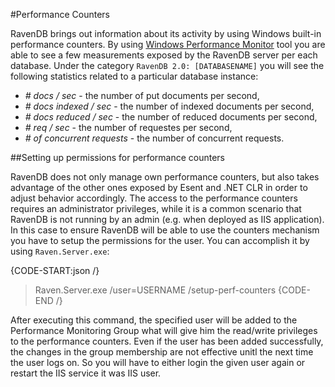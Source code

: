 ﻿#Performance Counters

RavenDB brings out information about its activity by using Windows built-in performance counters. By using [Windows Performance Monitor](http://technet.microsoft.com/en-us/library/cc749249.aspx) tool you are able to see a few
measurements exposed by the RavenDB server per each database. Under the category `RavenDB 2.0: [DATABASENAME]` you will see the following statistics related to a particular database instance:

* *# docs / sec* - the number of put documents per second,
* *# docs indexed / sec* - the number of indexed documents per second,
* *# docs reduced / sec* - the number of reduced documents per second,
* *# req / sec* - the number of requestes per second,
* *# of concurrent requests* - the number of concurrent requests.

##Setting up permissions for performance counters

RavenDB does not only manage own performance counters, but also takes advantage of the other ones exposed by Esent and .NET CLR in order to adjust behavior accordingly.
The access to the performance counters requires an administrator privileges, while it is a common scenario that RavenDB is not running by an admin (e.g. when deployed as IIS application). In this case to ensure RavenDB will be able to use 
the counters mechanism you have to setup the permissions for the user. You can accomplish it by using `Raven.Server.exe`:

{CODE-START:json /}
   > Raven.Server.exe /user=USERNAME /setup-perf-counters
{CODE-END /}

After executing this command, the specified user will be added to the Performance Monitoring Group what will give him the read/write privileges to the performance counters. 
Even if the user has been added successfully, the changes in the group membership are not effective unitl the next time the user logs on. So you will have to either login the given user again
or restart the IIS service it was IIS user.
 